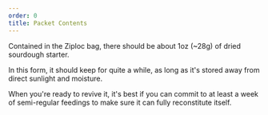 ```yaml
---
order: 0
title: Packet Contents
---
```


Contained in the Ziploc bag, there should be about 1oz (\~28g) of dried sourdough starter.

In this form, it should keep for quite a while, as long as it's stored away from direct sunlight and moisture.

When you're ready to revive it, it's best if you can commit to at least a week of semi-regular feedings to make sure it can fully reconstitute itself.